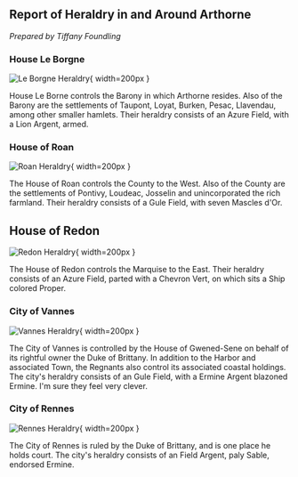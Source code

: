 ## Report of Heraldry in and Around Arthorne

*Prepared by Tiffany Foundling*

### House Le Borgne

![](LeBorgne.png "Le Borgne Heraldry"){ width=200px }

House Le Borne controls the Barony in which Arthorne resides. Also of the Barony are the settlements of Taupont, Loyat, Burken, Pesac, Llavendau, among other smaller hamlets. Their heraldry consists of an Azure Field, with a Lion Argent, armed.

### House of Roan

![](Roan.png "Roan Heraldry"){ width=200px }

The House of Roan controls the County to the West. Also of the County are the settlements of Pontivy, Loudeac, Josselin and unincorporated the rich farmland. Their heraldry consists of a Gule Field, with seven Mascles d'Or.

## House of Redon

![](Redon.png "Redon Heraldry"){ width=200px }

The House of Redon controls the Marquise to the East. Their heraldry consists of an Azure Field, parted with a Chevron Vert, on which sits a Ship colored Proper.

### City of Vannes

![](Vannes.png "Vannes Heraldry"){ width=200px }

The City of Vannes is controlled by the House of Gwened-Sene on behalf of its rightful owner the Duke of Brittany. In addition to the Harbor and associated Town, the Regnants also control its associated coastal holdings. The city's heraldry consists of an Gule Field, with a Ermine Argent blazoned Ermine. I'm sure they feel very clever.

### City of Rennes

![](Rennes.png "Rennes Heraldry"){ width=200px }

The City of Rennes is ruled by the Duke of Brittany, and is one place he holds court. The city's heraldry consists of an Field Argent, paly Sable, endorsed Ermine. 

